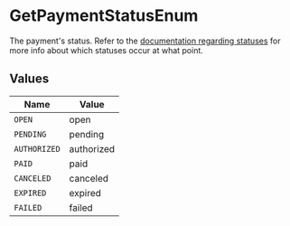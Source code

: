 # GetPaymentStatusEnum

The payment's status. Refer to the [documentation regarding statuses](https://docs.mollie.com/docs/status-change#/) for more info about which
statuses occur at what point.


## Values

| Name         | Value        |
| ------------ | ------------ |
| `OPEN`       | open         |
| `PENDING`    | pending      |
| `AUTHORIZED` | authorized   |
| `PAID`       | paid         |
| `CANCELED`   | canceled     |
| `EXPIRED`    | expired      |
| `FAILED`     | failed       |
